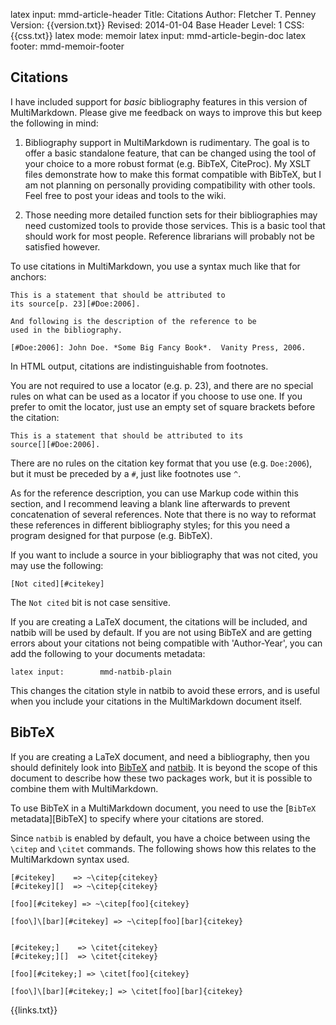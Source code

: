 latex input:	mmd-article-header
Title:	Citations
Author:	Fletcher T. Penney
Version:	{{version.txt}}
Revised:	2014-01-04 
Base Header Level:	1
CSS:	{{css.txt}}
latex mode:	memoir
latex input:	mmd-article-begin-doc
latex footer:	mmd-memoir-footer


## Citations ##

I have included support for *basic* bibliography features in this version of
MultiMarkdown. Please give me feedback on ways to improve this but keep the
following in mind:

1. Bibliography support in MultiMarkdown is rudimentary. The goal is to offer
a basic standalone feature, that can be changed using the tool of your choice
to a more robust format (e.g. BibTeX, CiteProc). My XSLT files demonstrate how
to make this format compatible with BibTeX, but I am not planning on
personally providing compatibility with other tools. Feel free to post your
ideas and tools to the wiki.

2. Those needing more detailed function sets for their bibliographies may need
customized tools to provide those services. This is a basic tool that should
work for most people. Reference librarians will probably not be satisfied
however.


To use citations in MultiMarkdown, you use a syntax much like that for
anchors:

	This is a statement that should be attributed to
	its source[p. 23][#Doe:2006].
	
	And following is the description of the reference to be
	used in the bibliography.
	
	[#Doe:2006]: John Doe. *Some Big Fancy Book*.  Vanity Press, 2006.

In HTML output, citations are indistinguishable from footnotes.

You are not required to use a locator (e.g. p. 23), and there are
no special rules on what can be used as a locator if you choose
to use one. If you prefer to omit the locator, just use an empty
set of square brackets before the citation:

	This is a statement that should be attributed to its 
	source[][#Doe:2006].

There are no rules on the citation key format that you use (e.g. `Doe:2006`),
but it must be preceded by a `#`, just like footnotes use `^`.

As for the reference description, you can use Markup code within this section,
and I recommend leaving a blank line afterwards to prevent concatenation of
several references. Note that there is no way to reformat these references in
different bibliography styles; for this you need a program designed for that
purpose (e.g. BibTeX).

If you want to include a source in your bibliography that was not cited, you
may use the following:

	[Not cited][#citekey]

The `Not cited` bit is not case sensitive.

If you are creating a LaTeX document, the citations will be included, and
natbib will be used by default. If you are not using BibTeX and are getting
errors about your citations not being compatible with 'Author-Year', you can
add the following to your documents metadata:

	latex input:		mmd-natbib-plain

This changes the citation style in natbib to avoid these errors, and is useful
when you include your citations in the MultiMarkdown document itself.


## BibTeX ##

If you are creating a LaTeX document, and need a bibliography, then you should
definitely look into [BibTeX](http://www.bibtex.org/) and
[natbib](http://merkel.zoneo.net/Latex/natbib.php). It is beyond the scope of
this document to describe how these two packages work, but it is possible to
combine them with MultiMarkdown.

To use BibTeX in a MultiMarkdown document, you need to use the [`BibTeX`
metadata][BibTeX] to specify where your citations are stored.

Since `natbib` is enabled by default, you have a choice between using the
`\citep` and `\citet` commands. The following shows how this relates to the
MultiMarkdown syntax used.

	[#citekey]    => ~\citep{citekey}
	[#citekey][]  => ~\citep{citekey}

	[foo][#citekey] => ~\citep[foo]{citekey}

	[foo\]\[bar][#citekey] => ~\citep[foo][bar]{citekey}


	[#citekey;]    => \citet{citekey}
	[#citekey;][]  => \citet{citekey}

	[foo][#citekey;] => \citet[foo]{citekey}

	[foo\]\[bar][#citekey;] => \citet[foo][bar]{citekey}

{{links.txt}}
